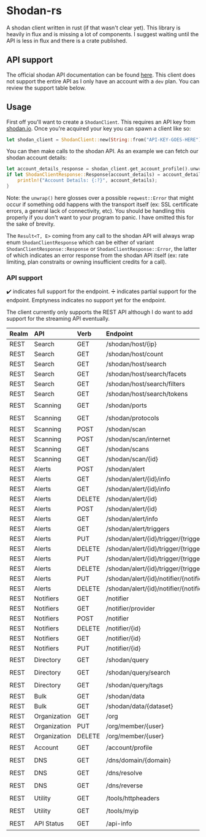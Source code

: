 # Shodan-rs

A shodan client written in rust (if that wasn't clear yet). This library is heavily in flux and is missing a lot of
components. I suggest waiting until the API is less in flux and there is a crate published.

## API support
The official shodan API documentation can be found [here](https://developer.shodan.io/api).
This client does not support the entire API as I only have an account with a `dev` plan.
You can review the support table below.

## Usage
First off you'll want to create a `ShodanClient`. This requires an API key from [shodan.io](https://shodan.io).
Once you're acquired your key you can spawn a client like so:
```rust
let shodan_client = ShodanClient::new(String::from("API-KEY-GOES-HERE"));
```

You can then make calls to the shodan API. As an example we can fetch our shodan account details:
```rust
let account_details_response = shodan_client.get_account_profile().unwrap();
if let ShodanClientResponse::Response(account_details) = account_details_response {
    println!("Account Details: {:?}", account_details);
}
```

Note: the `unwrap()` here glosses over a possible `reqwest::Error` that might occur if something odd happens with the 
transport itself (ex: SSL certificate errors, a general lack of connectivity, etc). You should be handling this properly if
you don't want to your program to panic. I have omitted this for the sake of brevity.

The `Result<T, E>` coming from any call to the shodan API will always wrap enum `ShodanClientResponse` which can be
either of variant `ShodanClientResponse::Response` or `ShodanClientResponse::Error`, the latter of which indicates
an error response from the shodan API itself (ex: rate limiting, plan constraits or owning insufficient credits for a
call).

### API support

:heavy_check_mark: indicates full support for the endpoint.
:heavy_division_sign: indicates partial support for the endpoint.
Emptyness indicates no support yet for the endpoint.

The client currently only supports the REST API although I do want to add support for the streaming API eventually.

| Realm | API          | Verb   | Endpoint                                              |        Support        |
|:------|:-------------|:-------|:------------------------------------------------------|:---------------------:|
| REST  | Search       | GET    | /shodan/host/{ip}                                     | :heavy_division_sign: |
| REST  | Search       | GET    | /shodan/host/count                                    |                       |
| REST  | Search       | GET    | /shodan/host/search                                   |                       |
| REST  | Search       | GET    | /shodan/host/search/facets                            |                       |
| REST  | Search       | GET    | /shodan/host/search/filters                           |                       |
| REST  | Search       | GET    | /shodan/host/search/tokens                            |                       |
| REST  | Scanning     | GET    | /shodan/ports                                         |  :heavy_check_mark:   |
| REST  | Scanning     | GET    | /shodan/protocols                                     |  :heavy_check_mark:   |
| REST  | Scanning     | POST   | /shodan/scan                                          |                       |
| REST  | Scanning     | POST   | /shodan/scan/internet                                 |                       |
| REST  | Scanning     | GET    | /shodan/scans                                         |                       |
| REST  | Scanning     | GET    | /shodan/scan/{id}                                     |                       |
| REST  | Alerts       | POST   | /shodan/alert                                         |                       |
| REST  | Alerts       | GET    | /shodan/alert/{id}/info                               |                       |
| REST  | Alerts       | GET    | /shodan/alert/{id}/info                               |                       |
| REST  | Alerts       | DELETE | /shodan/alert/{id}                                    |                       |
| REST  | Alerts       | POST   | /shodan/alert/{id}                                    |                       |
| REST  | Alerts       | GET    | /shodan/alert/info                                    |                       |
| REST  | Alerts       | GET    | /shodan/alert/triggers                                |                       |
| REST  | Alerts       | PUT    | /shodan/alert/{id}/trigger/{trigger}                  |                       |
| REST  | Alerts       | DELETE | /shodan/alert/{id}/trigger/{trigger}                  |                       |
| REST  | Alerts       | PUT    | /shodan/alert/{id}/trigger/{trigger}/ignore/{service} |                       |
| REST  | Alerts       | DELETE | /shodan/alert/{id}/trigger/{trigger}/ignore/{service} |                       |
| REST  | Alerts       | PUT    | /shodan/alert/{id}/notifier/{notifier_id}             |                       |
| REST  | Alerts       | DELETE | /shodan/alert/{id}/notifier/{notifier_id}             |                       |
| REST  | Notifiers    | GET    | /notifier                                             |                       |
| REST  | Notifiers    | GET    | /notifier/provider                                    |                       |
| REST  | Notifiers    | POST   | /notifier                                             |                       |
| REST  | Notifiers    | DELETE | /notifier/{id}                                        |                       |
| REST  | Notifiers    | GET    | /notifier/{id}                                        |                       |
| REST  | Notifiers    | PUT    | /notifier/{id}                                        |                       |
| REST  | Directory    | GET    | /shodan/query                                         |  :heavy_check_mark:   |
| REST  | Directory    | GET    | /shodan/query/search                                  |  :heavy_check_mark:   |
| REST  | Directory    | GET    | /shodan/query/tags                                    |  :heavy_check_mark:   |
| REST  | Bulk         | GET    | /shodan/data                                          |                       |
| REST  | Bulk         | GET    | /shodan/data/{dataset}                                |                       |
| REST  | Organization | GET    | /org                                                  |                       |
| REST  | Organization | PUT    | /org/member/{user}                                    |                       |
| REST  | Organization | DELETE | /org/member/{user}                                    |                       |
| REST  | Account      | GET    | /account/profile                                      |  :heavy_check_mark:   |
| REST  | DNS          | GET    | /dns/domain/{domain}                                  |  :heavy_check_mark:   |
| REST  | DNS          | GET    | /dns/resolve                                          |  :heavy_check_mark:   |
| REST  | DNS          | GET    | /dns/reverse                                          |  :heavy_check_mark:   |
| REST  | Utility      | GET    | /tools/httpheaders                                    |  :heavy_check_mark:   |
| REST  | Utility      | GET    | /tools/myip                                           |  :heavy_check_mark:   |
| REST  | API Status   | GET    | /api-info                                             |  :heavy_check_mark:   |